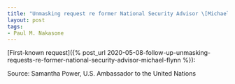 ```yaml
---
title: "Unmasking request re former National Security Advisor \[Michael Flynn\]"
layout: post
tags:
- Paul M. Nakasone
---
```


[First-known request]({% post_url 2020-05-08-follow-up-unmasking-requests-re-former-national-security-advisor-michael-flynn %}):

Source: Samantha Power, U.S. Ambassador to the United Nations
